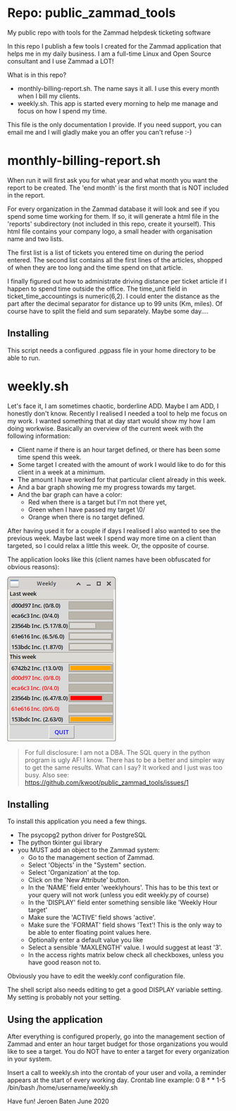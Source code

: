 # Repo: public_zammad_tools
My public repo with tools for the Zammad helpdesk ticketing software

In this repo I publish a few tools I created for the Zammad application that helps me in my daily business.
I am a full-time Linux and Open Source consultant and I use Zammad a LOT!

What is in this repo?

- monthly-billing-report.sh. The name says it all. I use this every month when I bill my clients.
- weekly.sh. This app is started every morning to help me manage and focus on how I spend my time.

This file is the only documentation I provide. If you need support, you can email me and I will gladly make you an offer you can't refuse :-)

# monthly-billing-report.sh

When run it will first ask you for what year and what month you want the report to be created.
The 'end month' is the first month that is NOT included in the report.

For every organization in the Zammad database it will look and see if you spend some time working for them.
If so, it will generate a html file in the 'reports' subdirectory (not included in this repo, create it yourself).
This html file contains your company logo, a small header with organisation name and two lists.

The first list is a list of tickets you entered time on during the period entered.
The second list contains all the first lines of the articles, shopped of when they are too long and the time spend on that article.

I finally figured out how to administrate driving distance per ticket article if I happen to spend time outside the office. The time_unit field in ticket_time_accountings is numeric(6,2). I could enter the distance as the part after the decimal separator for distance up to 99 units (Km, miles).
Of course have to split the field and sum separately. Maybe some day....

## Installing

This script needs a configured .pgpass file in your home directory to be able to run.

# weekly.sh

Let's face it, I am sometimes chaotic, borderline ADD. Maybe I am ADD, I honestly don't know.
Recently I realised I needed a tool to help me focus on my work.
I wanted something that at day start would show my how I am doing workwise.
Basically an overview of the current week with the following information:
- Client name if there is an hour target defined, or there has been some time spend this week.
- Some target I created with the amount of work I would like to do for this client in a week at a minimum.
- The amount I have worked for that particular client already in this week.
- And a bar graph showing me my progress towards my target.
- And the bar graph can have a color:
  - Red when there is a target but I'm not there yet, 
  - Green when I have passed my target \0/
  - Orange when there is no target defined.

After having used it for a couple if days I realised I also wanted to see the previous week.
Maybe last week I spend way more time on a client than targeted, so I could relax a little this week. Or, the opposite of course.

The application looks like this (client names have been obfuscated for obvious reasons):

![Screenshot of program](./weekly.png "Screenshot of program")

> For full disclosure: I am not a DBA. The SQL query in the python program is ugly AF! I know.
> There has to be a better and simpler way to get the same results.
> What can I say? It worked and I just was too busy. 
> Also see: https://github.com/kwoot/public_zammad_tools/issues/1

## Installing

To install this application you need a few things.
- The psycopg2 python driver for PostgreSQL
- The python tkinter gui library
- you MUST add an object to the Zammad system:
  - Go to the management section of Zammad.
  - Select 'Objects' in the "System" section.
  - Select 'Organization' at the top.
  - Click on the 'New Attribute' button.
  - In the 'NAME' field enter 'weeklyhours'. This has to be this text or your query will not work (unless you edit weekly.py of course)
  - In the 'DISPLAY' field enter something sensible like 'Weekly Hour target'
  - Make sure the 'ACTIVE' field shows 'active'.
  - Make sure the 'FORMAT' field shows 'Text'! This is the only way to be able to enter floating point values here.
  - Optionally enter a default value you like
  - Select a sensible 'MAXLENGTH' value. I would suggest at least '3'.
  - In the access rights matrix below check all checkboxes, unless you have good reason not to.
  
Obviously you have to edit the weekly.conf configuration file.

The shell script also needs editing to get a good DISPLAY variable setting. My setting is probably not your setting.

## Using the application

After everything is configured properly, go into the management section of Zammad and enter an hour target budget for those 
organizations you would like to see a target. You do NOT have to enter a target for every organization in your system.

Insert a call to weekly.sh into the crontab of your user and voila, a reminder appears at the start of every working day.
Crontab line example: 0 8 * * 1-5 /bin/bash /home/username/weekly.sh


Have fun!
Jeroen Baten
June 2020

